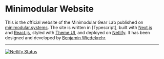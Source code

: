 # Minimodular Website

This is the official website of the Minimodular Gear Lab published on [minimodular.systems](https://minimodular.systems). The site is written in [Typescript], built with [Next.js](https://nextjs.org/) and [React.js](https://reactjs.org/), styled with [Theme UI](https://theme-ui.com/), and deployed on [Netlify](https://www.netlify.com/). It has been designed and developed by [Benjamin Wiedekrehr](https://benjaminwiederkehr.com/).

---

[![Netlify Status](https://api.netlify.com/api/v1/badges/738b6e79-c77c-4084-a9e4-a776e6cd4f22/deploy-status)](https://app.netlify.com/sites/minimodular-website/deploys)
